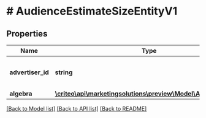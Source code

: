 # # AudienceEstimateSizeEntityV1

## Properties

Name | Type | Description | Notes
------------ | ------------- | ------------- | -------------
**advertiser_id** | **string** | Advertiser associated to the audience | [optional]
**algebra** | [**\criteo\api\marketingsolutions\preview\Model\AlgebraNodeV1**](AlgebraNodeV1.md) |  | [optional]

[[Back to Model list]](../../README.md#models) [[Back to API list]](../../README.md#endpoints) [[Back to README]](../../README.md)
